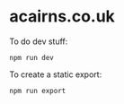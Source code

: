 # acairns.co.uk

To do dev stuff:
```shell
npm run dev
```

To create a static export:
```shell
npm run export
```